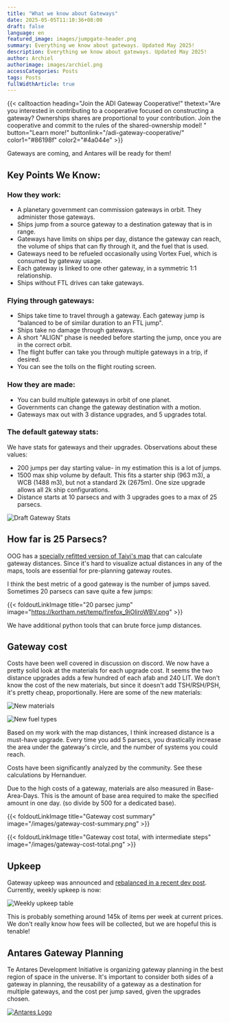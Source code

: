 ```yaml
---
title: "What we know about Gateways"
date: 2025-05-05T11:10:36+08:00
draft: false
language: en
featured_image: images/jumpgate-header.png
summary: Everything we know about gateways. Updated May 2025!
description: Everything we know about gateways. Updated May 2025!
author: Archiel
authorimage: images/archiel.png
accessCategories: Posts
tags: Posts
fullWidthArticle: true
---
```



{{< calltoaction heading="Join the ADI Gateway Cooperative!" thetext="Are you interested in contributing to a cooperative focused on constructing a gateway? Ownerships shares are proportional to your contribution. Join the cooperative and commit to the rules of the shared-ownership model! " button="Learn more!" buttonlink="/adi-gateway-cooperative/"  color1="#86198f" color2="#4a044e" >}}


Gateways are coming, and Antares will be ready for them!

## Key Points We Know: 

### How they work:

* A planetary government can commission gateways in orbit. They administer those gateways.
* Ships jump from a source gateway to a destination gateway that is in range. 
* Gateways have limits on ships per day, distance the gateway can reach, the volume of ships that can fly through it, and the fuel that is used. 
* Gateways need to be refueled occasionally using Vortex Fuel, which is consumed by gateway usage.
* Each gateway is linked to one other gateway, in a symmetric 1:1 relationship.
* Ships without FTL drives can take gateways.

### Flying through gateways:

* Ships take time to travel through a gateway. Each gateway jump is "balanced to be of similar duration to an FTL jump".
* Ships take no damage through gateways.
* A short "ALIGN" phase is needed before starting the jump, once you are in the correct orbit.
* The flight buffer can take you through multiple gateways in a trip, if desired.
* You can see the tolls on the flight routing screen.

### How they are made:

* You can build multiple gateways in orbit of one planet.
* Governments can change the gateway destination with a motion.
* Gateways max out with 3 distance upgrades, and 5 upgrades total.

### The default gateway stats:

We have stats for gateways and their upgrades. Observations about these values:

* 200 jumps per day starting value- in my estimation this is a lot of jumps.
* 1500 max ship volume by default. This fits a starter ship (963 m3), a WCB (1488 m3), but not a standard 2k (2675m). One size upgrade allows all 2k ship configurations.
* Distance starts at 10 parsecs and with 3 upgrades goes to a max of 25 parsecs.

![Draft Gateway Stats ](gateway-choices.png)

## How far is 25 Parsecs?

OOG has a [specially refitted version of Taiyi's map](https://oogcapitalmanagement.com/map/) that can calculate gateway distances. Since it's hard to visualize actual distances in any of the maps, tools are essential for pre-planning gateway routes.

I think the best metric of a good gateway is the number of jumps saved. Sometimes 20 parsecs can save quite a few jumps:

{{< foldoutLinkImage title="20 parsec jump" image="https://kortham.net/temp/firefox_9iOliroWBV.png" >}}

We have additional python tools that can brute force jump distances.

## Gateway cost

Costs have been well covered in discussion on discord. We now have a pretty solid look at the materials for each upgrade cost. It seems the two distance upgrades adds a few hundred of each afab and 240 LIT. We don't know the cost of the new materials, but since it doesn't add TSH/RSH/PSH, it's pretty cheap, proportionally. Here are some of the new materials:

![New materials](gateway-new-materials.png)

![New fuel types](gateway-new-fuel.png)

Based on my work with the map distances, I think increased distance is a must-have upgrade. Every time you add 5 parsecs, you drastically increase the area under the gateway's circle, and the number of systems you could reach. 

Costs have been significantly analyzed by the community. See these calculations by Hernanduer.

Due to the high costs of a gateway, materials are also measured in Base-Area-Days. This is the amount of base area required to make the specified amount in one day. (so divide by 500 for a dedicated base). 

{{< foldoutLinkImage title="Gateway cost summary" image="/images/gateway-cost-summary.png" >}}

{{< foldoutLinkImage title="Gateway cost total, with intermediate steps" image="/images/gateway-cost-total.png" >}}

## Upkeep

Gateway upkeep was announced and [rebalanced in a recent dev post](https://com.prosperousuniverse.com/t/gateway-upkeep/6929/6?u=archiel). Currently, weekly upkeep is now:

![Weekly upkeep table](upkeep.png)

This is probably something around 145k of items per week at current prices. We don't really know how fees will be collected, but we are hopeful this is tenable!


## Antares Gateway Planning

Te Antares Development Initiative is organizing gateway planning in the best region of space in the universe. It's important to consider both sides of a gateway in planning, the reusability of a gateway as a destination for multiple gateways, and the cost per jump saved, given the upgrades chosen.

[![Antares Logo](/images/ADI-Discord.png)](https://discord.gg/gmx7br5XBQ)
